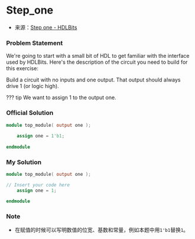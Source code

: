 # Step_one
- 来源：[Step one - HDLBits](https://hdlbits.01xz.net/wiki/Step_one)

### Problem Statement

We're going to start with a small bit of HDL to get familiar with the interface used by HDLBits. Here's the description of the circuit you need to build for this exercise:

Build a circuit with no inputs and one output. That output should always drive 1 (or logic high).

??? tip
    We want to assign 1 to the output one.

### Official Solution
```Verilog
module top_module( output one );
	
	assign one = 1'b1;
	
endmodule
```

### My Solution
```Verilog
module top_module( output one );

// Insert your code here
    assign one = 1;

endmodule
```

### Note

- 在赋值的时候可以写明数值的位宽、基数和常量，例如本题中用`1'b1`替换`1`。
